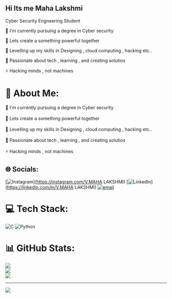 ## Hi Its me Maha Lakshmi


Cyber Security Engneering Student 

🔭 I'm currently pursuing a degree in Cyber security

🤝 Lets create a something powerful together

🌱 Levelling up my skills in Designing , cloud computing , hacking etc..

💬 Passionate about tech , learning , and creating solutios

⚡ Hacking minds , not machines




# 💫 About Me:
🔭 I'm currently pursuing a degree in Cyber security<br><br>🤝 Lets create a something powerful together<br><br>🌱 Levelling up my skills in Designing , cloud computing , hacking etc..<br><br>💬 Passionate about tech , learning , and creating solutios<br><br>⚡ Hacking minds , not machines


## 🌐 Socials:
[![Instagram](https://img.shields.io/badge/Instagram-%23E4405F.svg?logo=Instagram&logoColor=white)](https://instagram.com/V.MAHA LAKSHMI) [![LinkedIn](https://img.shields.io/badge/LinkedIn-%230077B5.svg?logo=linkedin&logoColor=white)](https://linkedin.com/in/V.MAHA LAKSHMI) [![email](https://img.shields.io/badge/Email-D14836?logo=gmail&logoColor=white)](mailto:mahalakshmivr20@gmail.com) 

# 💻 Tech Stack:
![C](https://img.shields.io/badge/c-%2300599C.svg?style=plastic&logo=c&logoColor=white) ![Python](https://img.shields.io/badge/python-3670A0?style=plastic&logo=python&logoColor=ffdd54)
# 📊 GitHub Stats:
![](https://github-readme-stats.vercel.app/api?username=mahavarathan&theme=dark&hide_border=false&include_all_commits=false&count_private=false)<br/>
![](https://nirzak-streak-stats.vercel.app/?user=mahavarathan&theme=dark&hide_border=false)<br/>
![](https://github-readme-stats.vercel.app/api/top-langs/?username=mahavarathan&theme=dark&hide_border=false&include_all_commits=false&count_private=false&layout=compact)

---
[![](https://visitcount.itsvg.in/api?id=mahavarathan&icon=0&color=0)](https://visitcount.itsvg.in)

<!-- Proudly created with GPRM ( https://gprm.itsvg.in ) -->
